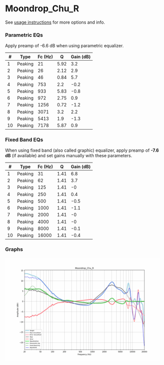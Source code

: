 # Moondrop_Chu_R
See [usage instructions](https://github.com/jaakkopasanen/AutoEq#usage) for more options and info.

### Parametric EQs
Apply preamp of -6.6 dB when using parametric equalizer.

|   # | Type    |   Fc (Hz) |    Q |   Gain (dB) |
|-----|---------|-----------|------|-------------|
|   1 | Peaking |        21 | 5.92 |         3.2 |
|   2 | Peaking |        26 | 2.12 |         2.9 |
|   3 | Peaking |        46 | 0.84 |         5.7 |
|   4 | Peaking |       753 | 2.2  |        -0.2 |
|   5 | Peaking |       933 | 5.83 |        -0.8 |
|   6 | Peaking |       972 | 2.75 |         0.9 |
|   7 | Peaking |      1256 | 0.72 |        -1.2 |
|   8 | Peaking |      3071 | 3.2  |         2.2 |
|   9 | Peaking |      5413 | 1.9  |        -1.3 |
|  10 | Peaking |      7178 | 5.87 |         0.9 |

### Fixed Band EQs
When using fixed band (also called graphic) equalizer, apply preamp of **-7.6 dB** (if available) and set gains manually with these parameters.

|   # | Type    |   Fc (Hz) |    Q |   Gain (dB) |
|-----|---------|-----------|------|-------------|
|   1 | Peaking |        31 | 1.41 |         6.8 |
|   2 | Peaking |        62 | 1.41 |         3.7 |
|   3 | Peaking |       125 | 1.41 |        -0   |
|   4 | Peaking |       250 | 1.41 |         0.4 |
|   5 | Peaking |       500 | 1.41 |        -0.5 |
|   6 | Peaking |      1000 | 1.41 |        -1.1 |
|   7 | Peaking |      2000 | 1.41 |        -0   |
|   8 | Peaking |      4000 | 1.41 |        -0   |
|   9 | Peaking |      8000 | 1.41 |        -0.1 |
|  10 | Peaking |     16000 | 1.41 |        -0.4 |

### Graphs
![](./Moondrop_Chu_R.png)
